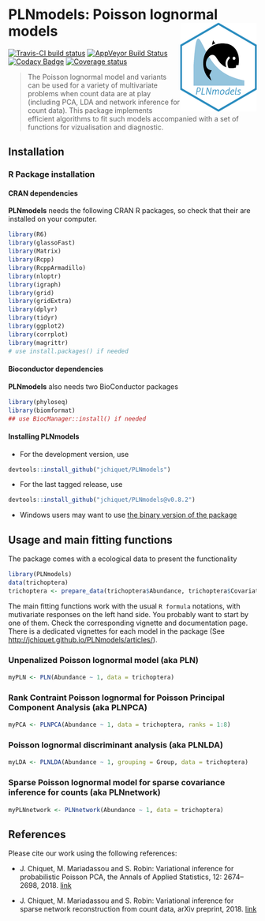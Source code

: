 
# PLNmodels: Poisson lognormal models <img src="man/figures/logo.png" align="right" width="155" height="180"/>

[![Travis-CI build
status](https://travis-ci.org/jchiquet/PLNmodels.svg?branch=master)](https://travis-ci.org/jchiquet/PLNmodels)
[![AppVeyor Build
Status](https://ci.appveyor.com/api/projects/status/github/jchiquet/PLNmodels?branch=master&svg=true)](https://ci.appveyor.com/project/jchiquet/PLNmodels)
[![Codacy
Badge](https://api.codacy.com/project/badge/Grade/c031ad73ccdb4c88ba11dfd74fab1255)](https://www.codacy.com/app/jchiquet/PLNmodels?utm_source=github.com&utm_medium=referral&utm_content=jchiquet/PLNmodels&utm_campaign=Badge_Grade)
[![Coverage
status](https://codecov.io/gh/jchiquet/PLNmodels/branch/master/graph/badge.svg)](https://codecov.io/github/jchiquet/PLNmodels?branch=master)

> The Poisson lognormal model and variants can be used for a variety of
> multivariate problems when count data are at play (including PCA, LDA
> and network inference for count data). This package implements
> efficient algorithms to fit such models accompanied with a set of
> functions for vizualisation and diagnostic.

## Installation

### R Package installation

#### CRAN dependencies

**PLNmodels** needs the following CRAN R packages, so check that their
are installed on your computer.

``` r
library(R6)
library(glassoFast)
library(Matrix)
library(Rcpp)
library(RcppArmadillo)
library(nloptr)
library(igraph)
library(grid)
library(gridExtra)
library(dplyr)
library(tidyr)
library(ggplot2)
library(corrplot)
library(magrittr)
# use install.packages() if needed
```

#### Bioconductor dependencies

**PLNmodels** also needs two BioConductor packages

``` r
library(phyloseq)
library(biomformat)
## use BiocManager::install() if needed
```

#### Installing PLNmodels

  - For the development version, use

<!-- end list -->

``` r
devtools::install_github("jchiquet/PLNmodels")
```

  - For the last tagged release, use

<!-- end list -->

``` r
devtools::install_github("jchiquet/PLNmodels@v0.8.2")
```

  - Windows users may want to use [the binary version of the
    package](https://github.com/jchiquet/PLNmodels/releases/download/v0.7.0.2/PLNmodels_0.8.2.zip)

## Usage and main fitting functions

The package comes with a ecological data to present the functionality

``` r
library(PLNmodels)
data(trichoptera)
trichoptera <- prepare_data(trichoptera$Abundance, trichoptera$Covariate)
```

The main fitting functions work with the usual `R formula` notations,
with mutivariate responses on the left hand side. You probably want to
start by one of them. Check the corresponding vignette and documentation
page. There is a dedicated vignettes for each model in the package (See
<http://jchiquet.github.io/PLNmodels/articles/>).

### Unpenalized Poisson lognormal model (aka PLN)

``` r
myPLN <- PLN(Abundance ~ 1, data = trichoptera)
```

### Rank Contraint Poisson lognormal for Poisson Principal Component Analysis (aka PLNPCA)

``` r
myPCA <- PLNPCA(Abundance ~ 1, data = trichoptera, ranks = 1:8)
```

### Poisson lognormal discriminant analysis (aka PLNLDA)

``` r
myLDA <- PLNLDA(Abundance ~ 1, grouping = Group, data = trichoptera)
```

### Sparse Poisson lognormal model for sparse covariance inference for counts (aka PLNnetwork)

``` r
myPLNnetwork <- PLNnetwork(Abundance ~ 1, data = trichoptera)
```

## References

Please cite our work using the following references:

  - J. Chiquet, M. Mariadassou and S. Robin: Variational inference for
    probabilistic Poisson PCA, the Annals of Applied Statistics, 12:
    2674–2698, 2018. [link](http://dx.doi.org/10.1214/18-AOAS1177)

  - J. Chiquet, M. Mariadassou and S. Robin: Variational inference for
    sparse network reconstruction from count data, arXiv preprint, 2018.
    [link](https://arxiv.org/abs/1806.03120)
